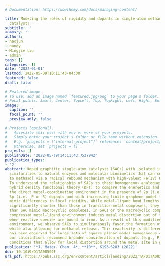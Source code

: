 ```yaml
---
# Documentation: https://wowchemy.com/docs/managing-content/

title: Modeling the roles of rigidity and dopants in single-atom methane-to-methanol
  catalysts
subtitle: ''
summary: ''
authors:
- haojun
- nandy
- Mingjie Liu
- admin
tags: []
categories: []
date: '2022-01-01'
lastmod: 2022-05-09T10:11:43-04:00
featured: false
draft: false

# Featured image
# To use, add an image named `featured.jpg/png` to your page's folder.
# Focal points: Smart, Center, TopLeft, Top, TopRight, Left, Right, BottomLeft, Bottom, BottomRight.
image:
  caption: ''
  focal_point: ''
  preview_only: false

# Projects (optional).
#   Associate this post with one or more of your projects.
#   Simply enter your project's folder or file name without extension.
#   E.g. `projects = ["internal-project"]` references `content/project/deep-learning/index.md`.
#   Otherwise, set `projects = []`.
projects: []
publishDate: '2022-05-09T14:11:43.753794Z'
publication_types:
- '2'
abstract: Doped graphitic single-atom catalysts (SACs) with isolated iron sites have
  similarities to natural enzymes and molecular biomimetics that can convert methane
  to methanol via a radical rebound mechanism with high-valent Fe(IV) O intermediates.
  To understand the relationship of SACs to these homogeneous analogues, we use range-separated
  hybrid density functional theory (DFT) to compare the energetics and structure of
  the direct metal-coordinating environment in the presence of 2p (i.e., N or O) and
  3p (i.e., P or S) dopants and with increasing finite graphene model flake size to
  mimic differences in local rigidity. While metal–ligand bond lengths in SACs are
  significantly shorter than those in transition-metal complexes, they remain longer
  than SAC mimic macrocyclic complexes. In SACs or the macrocyclic complexes, this
  compressed metal–ligand environment induces metal distortion out of the plane, especially
  when reactive species are bound to iron. As a result of this modified metal-coordination
  environment, we observe SACs to simultaneously favor the formation of the metal–oxo
  while also allowing for methanol release. This reactivity is different from what
  has been observed for large sets of square planar model homogeneous catalysts. Overall,
  our calculations recommend broader consideration of dopants (e.g., P or S) and processing
  conditions that allow for local distortion around the metal site in graphitic SACs.
publication: '*J. Mater. Chem. A*, **10**, 6193-6203 (2022)'
doi: 10.1039/D1TA08502F
url_pdf: https://pubs.rsc.org/en/content/articlelanding/2022/TA/D1TA08502F
---
```

